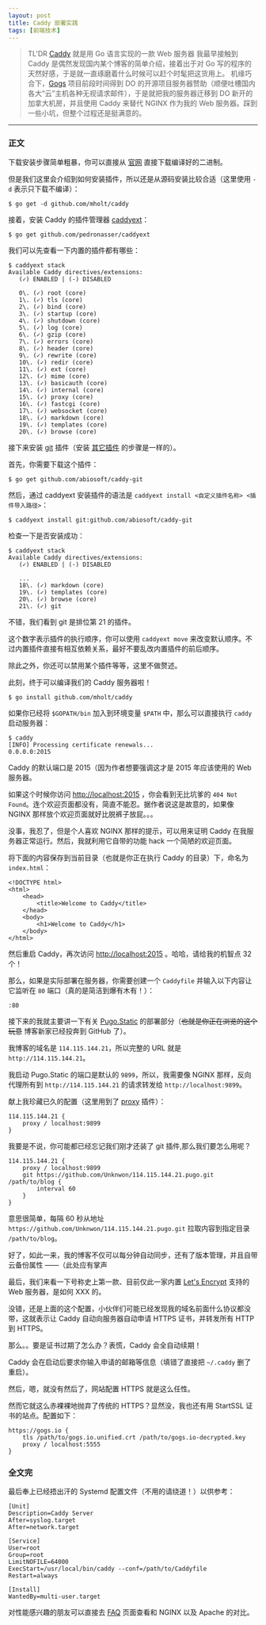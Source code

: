 ```yaml
---
layout: post
title: Caddy 部署实践
tags: [前端技术]
---
```


> TL'DR [Caddy](https://caddyserver.com/) 就是用 Go 语言实现的一款 Web 服务器
我最早接触到 Caddy 是偶然发现国内某个博客的简单介绍，接着出于对 Go 写的程序的天然好感，于是就一直琢磨着什么时候可以赶个时髦把这货用上。
机缘巧合下，[Gogs](https://gogs.io) 项目前段时间得到 DO 的开源项目服务器赞助（顺便吐槽国内各大“云”主机各种无视请求邮件），于是就把我的服务器迁移到 DO 新开的加拿大机房，并且使用 Caddy 来替代 NGINX 作为我的 Web 服务器。踩到一些小坑，但整个过程还是挺满意的。

------


### 正文

下载安装步骤简单粗暴，你可以直接从 [官网](https://caddyserver.com/download) 直接下载编译好的二进制。

但是我们这里会介绍到如何安装插件，所以还是从源码安装比较合适（这里使用 `-d` 表示只下载不编译）：

```
$ go get -d github.com/mholt/caddy
```

接着，安装 Caddy 的插件管理器 [caddyext](https://github.com/pedronasser/caddyext)：

```
$ go get github.com/pedronasser/caddyext
```

我们可以先查看一下内置的插件都有哪些：

```
$ caddyext stack
Available Caddy directives/extensions:
   (✓) ENABLED | (-) DISABLED

   0\. (✓) root (core)
   1\. (✓) tls (core)
   2\. (✓) bind (core)
   3\. (✓) startup (core)
   4\. (✓) shutdown (core)
   5\. (✓) log (core)
   6\. (✓) gzip (core)
   7\. (✓) errors (core)
   8\. (✓) header (core)
   9\. (✓) rewrite (core)
   10\. (✓) redir (core)
   11\. (✓) ext (core)
   12\. (✓) mime (core)
   13\. (✓) basicauth (core)
   14\. (✓) internal (core)
   15\. (✓) proxy (core)
   16\. (✓) fastcgi (core)
   17\. (✓) websocket (core)
   18\. (✓) markdown (core)
   19\. (✓) templates (core)
   20\. (✓) browse (core)
```

接下来安装 [git](https://caddyserver.com/docs/git) 插件（安装 [其它插件](https://caddyserver.com/docs) 的步骤是一样的）。

首先，你需要下载这个插件：

```
$ go get github.com/abiosoft/caddy-git
```

然后，通过 caddyext 安装插件的语法是 `caddyext install <自定义插件名称> <插件导入路径>`：

```
$ caddyext install git:github.com/abiosoft/caddy-git
```

检查一下是否安装成功：

```
$ caddyext stack
Available Caddy directives/extensions:
   (✓) ENABLED | (-) DISABLED

   ...
   18\. (✓) markdown (core)
   19\. (✓) templates (core)
   20\. (✓) browse (core)
   21\. (✓) git
```

不错，我们看到 git 是排位第 21 的插件。

这个数字表示插件的执行顺序，你可以使用 `caddyext move` 来改变默认顺序。不过内置插件直接有相互依赖关系，最好不要乱改内置插件的前后顺序。

除此之外，你还可以禁用某个插件等等，这里不做赘述。

此刻，终于可以编译我们的 Caddy 服务器啦！

```
$ go install github.com/mholt/caddy
```

如果你已经将 `$GOPATH/bin` 加入到环境变量 `$PATH` 中，那么可以直接执行 `caddy` 启动服务器：

```
$ caddy
[INFO] Processing certificate renewals...
0.0.0.0:2015
```

Caddy 的默认端口是 2015（因为作者想要强调这才是 2015 年应该使用的 Web 服务器。

如果这个时候你访问 [http://localhost:2015](http://localhost:2015) ，你会看到无比坑爹的 `404 Not Found`。连个欢迎页面都没有，简直不能忍。据作者说这是故意的，如果像 NGINX 那样放个欢迎页面就好比脱裤子放屁。。。

没事，我忍了，但是个人喜欢 NGINX 那样的提示，可以用来证明 Caddy 在我服务器正常运行。然后，我就利用它自带的功能 hack 一个简陋的欢迎页面。

将下面的内容保存到当前目录（也就是你正在执行 Caddy 的目录）下，命名为 `index.html`：

```
<!DOCTYPE html>
<html>
    <head>
        <title>Welcome to Caddy</title>
    </head>
    <body>
        <h1>Welcome to Caddy</h1>
    </body>
</html>
```

然后重启 Caddy，再次访问 [http://localhost:2015](http://localhost:2015) 。哈哈，请给我的机智点 32 个！

那么，如果是实际部署在服务器，你需要创建一个 `Caddyfile` 并输入以下内容让它监听在 `80` 端口（真的是简洁到爆有木有！）：

```
:80
```

接下来的我就主要讲一下有关 [Pugo.Static](http://pugo.io) 的部署部分（~~也就是你正在浏览的这个玩意~~ 博客新家已经投奔到 GitHub 了）。

我博客的域名是 `114.115.144.21`，所以完整的 URL 就是 `http://114.115.144.21`。

我启动 Pugo.Static 的端口是默认的 `9899`，所以，我需要像 NGINX 那样，反向代理所有到 `http://114.115.144.21` 的请求转发给 `http://localhost:9899`。

献上我珍藏已久的配置（这里用到了 [proxy](https://caddyserver.com/docs/proxy) 插件）：

```
114.115.144.21 {
    proxy / localhost:9899
}
```

我要是不说，你可能都已经忘记我们刚才还装了 git 插件,那么我们要怎么用呢？

```
114.115.144.21 {
    proxy / localhost:9899
    git https://github.com/Unknwon/114.115.144.21.pugo.git /path/to/blog {
        interval 60
    }
}
```

意思很简单，每隔 60 秒从地址 `https://github.com/Unknwon/114.115.144.21.pugo.git` 拉取内容到指定目录 `/path/to/blog`。

好了，如此一来，我的博客不仅可以每分钟自动同步，还有了版本管理，并且自带云备份属性 ——（此处应有掌声

最后，我们来看一下号称史上第一款、目前仅此一家内置 [Let's Encrypt](https://letsencrypt.org/) 支持的 Web 服务器，是如何 XXX 的。

没错，还是上面的这个配置，小伙伴们可能已经发现我的域名前面什么协议都没带，这就表示让 Caddy 自动向服务器自动申请 HTTPS 证书，并转发所有 HTTP 到 HTTPS。

那么。。要是证书过期了怎么办？表慌，Caddy 会全自动续期！

Caddy 会在启动后要求你输入申请的邮箱等信息（填错了直接把 `~/.caddy` 删了重启）。

然后，嗯，就没有然后了，网站配置 HTTPS 就是这么任性。

然而它就这么赤裸裸地抛弃了传统的 HTTPS？显然没，我也还有用 StartSSL 证书的站点。配置如下：

```
https://gogs.io {
    tls /path/to/gogs.io.unified.crt /path/to/gogs.io-decrypted.key
    proxy / localhost:5555
}
```

### 全文完

最后奉上已经捂出汗的 Systemd 配置文件（不用的请绕道！）以供参考：

```
[Unit]
Description=Caddy Server
After=syslog.target
After=network.target
 
[Service]
User=root
Group=root
LimitNOFILE=64000
ExecStart=/usr/local/bin/caddy --conf=/path/to/Caddyfile
Restart=always
 
[Install]
WantedBy=multi-user.target
```

对性能感兴趣的朋友可以直接去 [FAQ](https://caddyserver.com/docs/faq) 页面查看和 NGINX 以及 Apache 的对比。
